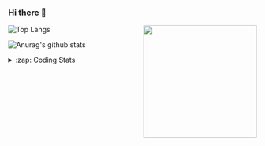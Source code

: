 ### Hi there 👋

<!--
**tao8687/tao8687** is a ✨ _special_ ✨ repository because its `README.md` (this file) appears on your GitHub profile.

Here are some ideas to get you started:

- 🔭 I’m currently working on ...
- 🌱 I’m currently learning ...
- 👯 I’m looking to collaborate on ...
- 🤔 I’m looking for help with ...
- 💬 Ask me about ...
- 📫 How to reach me: ...
- 😄 Pronouns: ...
- ⚡ Fun fact: ...
-->

<img align='right' src="https://media.giphy.com/media/M9gbBd9nbDrOTu1Mqx/giphy.gif" width="230">

![Top Langs](https://github-readme-stats.vercel.app/api/top-langs/?username=tao8687&layout=compact&title_color=23238E&text_color=A67D3D)

![Anurag's github stats](https://github-readme-stats.vercel.app/api?username=tao8687&show_icons=true&&text_color=A67D3D&title_color=23238E&show_icons=false&count_private=true&hide=stars)

<details>
  <summary>:zap: Coding Stats</summary>
  <b>
<!--START_SECTION:waka-->
```text
Week: 10 December, 2020 - 17 December, 2020

Other   11 hrs 14 mins  █████████████████▓░░░░░░░   70.62 % 
Lua     2 hrs 10 mins   ███▒░░░░░░░░░░░░░░░░░░░░░   13.63 % 
C++     1 hr            █▓░░░░░░░░░░░░░░░░░░░░░░░   06.31 % 
YAML    31 mins         ▓░░░░░░░░░░░░░░░░░░░░░░░░   03.31 % 
Bash    22 mins         ▓░░░░░░░░░░░░░░░░░░░░░░░░   02.39 % 
```
<!--END_SECTION:waka-->
</details>

